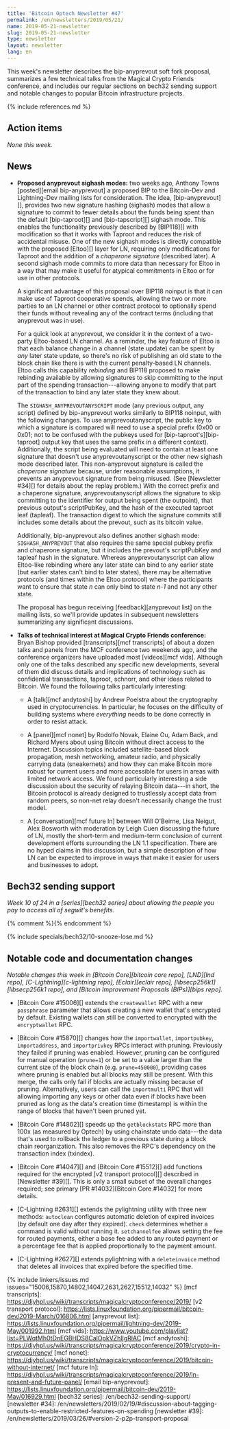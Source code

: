 ```yaml
---
title: 'Bitcoin Optech Newsletter #47'
permalink: /en/newsletters/2019/05/21/
name: 2019-05-21-newsletter
slug: 2019-05-21-newsletter
type: newsletter
layout: newsletter
lang: en
---
```

This week's newsletter describes the bip-anyprevout soft fork proposal, summarizes
a few technical talks from the Magical Crypto Friends conference, and
includes our regular sections on bech32 sending support and notable
changes to popular Bitcoin infrastructure projects.

{% include references.md %}

## Action items

*None this week.*

## News

- **Proposed anyprevout sighash modes:** two weeks ago, Anthony Towns
  [posted][email bip-anyprevout] a proposed BIP to the Bitcoin-Dev and Lightning-Dev mailing
  lists for consideration.  The idea, [bip-anyprevout][], provides two
  new signature hashing (sighash) modes that allow a signature to commit
  to fewer details about the funds being spent than the default
  [bip-taproot][] and [bip-tapscript][] sighash mode.  This enables the
  functionality previously described by [BIP118][] with modification so
  that it works with Taproot and reduces the risk of accidental misuse.  One of
  the new sighash modes is
  directly compatible with the proposed [Eltoo][] layer for LN,
  requiring only modifications for Taproot and the addition of a
  *chaperone signature* (described later).  A second sighash mode
  commits to more data than necessary for Eltoo in a way that may make
  it useful for atypical commitments in Eltoo or for use in other protocols.

  A significant advantage of this proposal over BIP118 noinput is that
  it can make use of Taproot cooperative spends, allowing the two or
  more parties to an LN channel or other contract protocol to optionally spend
  their funds without revealing any of the contract terms (including
  that anyprevout was in use).

  For a quick look at anyprevout, we consider it in the context of a
  two-party Eltoo-based LN channel.  As a reminder, the key feature of
  Eltoo is that each balance change in a channel (state update) can be
  spent by *any* later state update, so there's no risk of publishing an
  old state to the block chain like there is with the current
  penalty-based LN channels.  Eltoo calls this capability *rebinding*
  and BIP118 proposed to make rebinding available by allowing
  signatures to skip committing to the input part of the spending
  transaction---allowing anyone to modify that part of the
  transaction to bind any later state they knew about.

  The `SIGHASH_ANYPREVOUTANYSCRIPT` mode (any previous output, any
  script) defined by bip-anyprevout works similarly to BIP118 noinput,
  with the following changes.  To use anyprevoutanyscript, the public
  key to which a signature is compared will need to use a special
  prefix (0x00 or 0x01; not to be confused with the pubkeys used for
  [bip-taproot's][bip-taproot] output key that uses the same prefix in
  a different context).  Additionally, the script being evaluated will
  need to contain at least one signature that doesn't use
  anyprevoutanyscript or the other new sighash mode described later.
  This non-anyprevout signature is called the *chaperone signature*
  because, under reasonable assumptions, it prevents an anyprevout
  signature from being misused.  (See [Newsletter #34][] for details
  about the replay problem.)  With the correct prefix and a chaperone
  signature, anyprevoutanyscript allows the signature to skip
  committing to the identifier for output being spent (the outpoint),
  that previous output's scriptPubKey, and the hash of the executed
  taproot leaf (tapleaf).  The transaction digest to which the signature commits still includes
  some details about the prevout, such as its bitcoin value.

  Additionally, bip-anyprevout also defines another sighash mode:
  `SIGHASH_ANYPREVOUT` that also requires the same special pubkey
  prefix and chaperone signature, but it includes the prevout's
  scriptPubKey and tapleaf hash in the signature.  Whereas
  anyprevoutanyscript can allow Eltoo-like rebinding where any later
  state can bind to any earlier state (but earlier states can't bind
  to later states), there may be alternative protocols (and times
  within the Eltoo protocol) where the participants want to ensure
  that state *n* can only bind to state *n-1* and not any other state.

  The proposal has begun receiving [feedback][anyprevout list] on the
  mailing lists, so we'll provide updates in subsequent newsletters
  summarizing any significant discussions.

- **Talks of technical interest at Magical Crypto Friends conference:**
  Bryan Bishop provided [transcripts][mcf transcripts] of about a dozen
  talks and panels from the MCF conference two weekends ago, and the
  conference organizers have uploaded most [videos][mcf vids].  Although
  only one of the talks described any specific new developments, several
  of them did discuss details and implications of technology such as
  confidential transactions, taproot, schnorr, and other ideas related
  to Bitcoin.  We found the following talks particularly interesting:

  - A [talk][mcf andytoshi] by Andrew Poelstra about the cryptography used in
    cryptocurrencies.  In particular, he focuses on the difficulty of
    building systems where *everything* needs to be done correctly in
    order to resist attack.

  - A [panel][mcf nonet] by Rodolfo Novak, Elaine Ou, Adam
    Back, and Richard Myers about using Bitcoin without direct access
    to the Internet.  Discussion topics included satellite-based block
    propagation, mesh networking, amateur radio, and physically
    carrying data (sneakernets) and how they can make Bitcoin more
    robust for current users and more accessible for users in areas
    with limited network access.  We found particularly interesting a
    side discussion about the security of relaying Bitcoin data---in
    short, the Bitcoin protocol is already designed to trustlessly
    accept data from random peers, so non-net relay doesn't
    necessarily change the trust model.

  - A [conversation][mcf future ln] between Will O'Beirne, Lisa Neigut, Alex Bosworth with
    moderation by Leigh Cuen discussing the future of LN, mostly the
    short-term and medium-term conclusion of current development
    efforts surrounding the LN 1.1 specification.  There are no hyped
    claims in this discussion, but a simple description of how LN can be
    expected to improve in ways that make it easier for users and
    businesses to adopt.

## Bech32 sending support

*Week 10 of 24 in a [series][bech32 series] about allowing the people
you pay to access all of segwit's benefits.*

{% comment %}<!-- weekly reminder for harding: check Bech32 Adoption
wiki page for changes -->{% endcomment %}

{% include specials/bech32/10-snooze-lose.md %}

## Notable code and documentation changes

*Notable changes this week in [Bitcoin Core][bitcoin core repo],
[LND][lnd repo], [C-Lightning][c-lightning repo], [Eclair][eclair repo],
[libsecp256k1][libsecp256k1 repo], and [Bitcoin Improvement Proposals
(BIPs)][bips repo].*

- [Bitcoin Core #15006][] extends the `createwallet` RPC with a new
  `passphrase` parameter that allows creating a new wallet that's
  encrypted by default.  Existing wallets can still be converted to
  encrypted with the `encryptwallet` RPC.

- [Bitcoin Core #15870][] changes how the `importwallet`,
  `importpubkey`, `importaddress`, and `importprivkey` RPCs interact
  with pruning.  Previously they failed if pruning was enabled.
  However, pruning can be configured for manual operation
  (`prune=1`) or be set to a value larger than the current size of the
  block chain (e.g. `prune=450000`), providing cases where pruning is
  enabled but all blocks may still be present.  With this merge, the
  calls only fail if blocks are actually missing because of pruning.
  Alternatively, users can call the `importmulti`
  RPC that will allowing importing any keys or other data even if blocks
  have been pruned as long as the data's creation time (timestamp) is
  within the range of blocks that haven't been pruned yet.

- [Bitcoin Core #14802][] speeds up the `getblockstats` RPC more than
  100x (as measured by Optech) by using chainstate undo data---the data
  that's used to rollback the ledger to a previous state during a block
  chain reorganization.  This also removes the RPC's dependency on the
  transaction index (txindex).

- [Bitcoin Core #14047][] and [Bitcoin Core #15512][] add functions
  required for the encrypted [v2 transport protocol][] described in
  [Newsletter #39][].  This is only a small subset of the overall
  changes required; see primary [PR #14032][Bitcoin Core #14032] for
  more details.

- [C-Lightning #2631][] extends the pylightning utility with three new
  methods: `autoclean` configures automatic deletion of expired invoices
  (by default one day after they expired).  `check` determines whether a
  command is valid without running it.  `setchannelfee` allows setting
  the fee for routed payments, either a base fee added to any routed
  payment or a percentage fee that is applied proportionally to the
  payment amount.

- [C-Lightning #2627][] extends pylightning with a `deleteinvoice`
  method that deletes all invoices that expired before the specified
  time.

{% include linkers/issues.md issues="15006,15870,14802,14047,2631,2627,15512,14032" %}
[mcf transcripts]: https://diyhpl.us/wiki/transcripts/magicalcryptoconference/2019/
[v2 transport protocol]: https://lists.linuxfoundation.org/pipermail/bitcoin-dev/2019-March/016806.html
[anyprevout list]: https://lists.linuxfoundation.org/pipermail/lightning-dev/2019-May/001992.html
[mcf vids]: https://www.youtube.com/playlist?list=PLWqtMh0tDnEGBHDS8CalOpkVZhlIgRlAC
[mcf andytoshi]: https://diyhpl.us/wiki/transcripts/magicalcryptoconference/2019/crypto-in-cryptocurrency/
[mcf nonet]: https://diyhpl.us/wiki/transcripts/magicalcryptoconference/2019/bitcoin-without-internet/
[mcf future ln]: https://diyhpl.us/wiki/transcripts/magicalcryptoconference/2019/ln-present-and-future-panel/
[email bip-anyprevout]: https://lists.linuxfoundation.org/pipermail/bitcoin-dev/2019-May/016929.html
[bech32 series]: /en/bech32-sending-support/
[newsletter #34]: /en/newsletters/2019/02/19/#discussion-about-tagging-outputs-to-enable-restricted-features-on-spending
[newsletter #39]: /en/newsletters/2019/03/26/#version-2-p2p-transport-proposal
